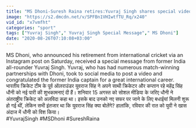 ```yaml
---
title: "MS Dhoni-Suresh Raina retires:Yuvraj Singh shares special video on Social Media \u0935\u0928\u0907\u0902\u0921\u093f\u092f\u093e \u0939\u093f\u0902\u0926\u0940"
image: "https://s2.dmcdn.net/v/SPFBn1VHIwtfTU_Rq/x240"
vid_id: "x7vmfht"
categories: "sport"
tags: ["Yuvraj Singh"," Yuvraj Singh Special Message"," MS Dhoni"]
date: "2020-08-26T07:10:08+03:00"
---
```

MS Dhoni, who announced his retirement from international cricket via an Instagram post on Saturday, received a special message from former India all-rounder Yuvraj Singh. Yuvraj, who has had numerous match-winning partnerships with Dhoni, took to social media to post a video and congratulated the former India captain for a great international career.    <br>भारतीय क्रिकेट टीम के पूर्व ऑलराउंडर युवराज सिंह ने अपने साथी क्रिकेटर और कप्तान रहे महेंद्र सिंह धौनी को नई पारी की शुभकामनाएं दी हैं। शनिवार 15 अगस्त को सोशल मीडिया के जरिए धौनी ने अंतराष्ट्रीय क्रिकेट को अलविदा कहा था। इसके बाद उनको नए सफर पर जाने के लिए बधाईयां मिलनी शुरू हो गई थीं, लेकिन सभी इंतजार था कि युवराज सिंह क्या बोलेंगे? हालांकि, रविवार की रात को युवी ने खास अंदाज में धौनी को विश किया।    <br>#YuvrajSingh #MSDhoni #SureshRaina
